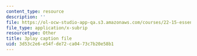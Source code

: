 ```yaml
---
content_type: resource
description: ''
file: https://ol-ocw-studio-app-qa.s3.amazonaws.com/courses/22-15-essential-numerical-methods-fall-2014/3d53c2e6e54fde72ca0473c7b20e58b1_NtMOab_nhs0.srt
file_type: application/x-subrip
resourcetype: Other
title: 3play caption file
uid: 3d53c2e6-e54f-de72-ca04-73c7b20e58b1
---
```

